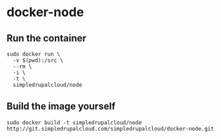 docker-node
===========

Run the container
-----------------

    sudo docker run \
      -v $(pwd):/src \
      --rm \
      -i \
      -t \
      simpledrupalcloud/node

Build the image yourself
------------------------

    sudo docker build -t simpledrupalcloud/node http://git.simpledrupalcloud.com/simpledrupalcloud/docker-node.git